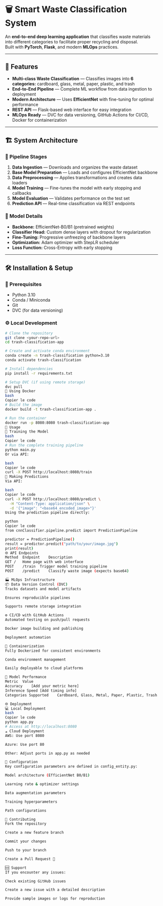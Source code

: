 # 🗑️ Smart Waste Classification System

An **end-to-end deep learning application** that classifies waste materials into different categories to facilitate proper recycling and disposal.  
Built with **PyTorch**, **Flask**, and modern **MLOps** practices.

---

## 🚀 Features

- **Multi-class Waste Classification** — Classifies images into **6 categories:** cardboard, glass, metal, paper, plastic, and trash  
- **End-to-End Pipeline** — Complete ML workflow from data ingestion to deployment  
- **Modern Architecture** — Uses **EfficientNet** with fine-tuning for optimal performance  
- **REST API** — Flask-based web interface for easy integration  
- **MLOps Ready** — DVC for data versioning, GitHub Actions for CI/CD, Docker for containerization  

---

## 🏗️ System Architecture

### 🔹 Pipeline Stages
1. **Data Ingestion** — Downloads and organizes the waste dataset  
2. **Base Model Preparation** — Loads and configures EfficientNet backbone  
3. **Data Preprocessing** — Applies transformations and creates data loaders  
4. **Model Training** — Fine-tunes the model with early stopping and callbacks  
5. **Model Evaluation** — Validates performance on the test set  
6. **Prediction API** — Real-time classification via REST endpoints  

### 🔹 Model Details
- **Backbone:** EfficientNet-B0/B1 (pretrained weights)  
- **Classifier Head:** Custom dense layers with dropout for regularization  
- **Fine-Tuning:** Progressive unfreezing of backbone layers  
- **Optimization:** Adam optimizer with StepLR scheduler  
- **Loss Function:** Cross-Entropy with early stopping  

---

## 🛠️ Installation & Setup

### 🔧 Prerequisites
- Python 3.10  
- Conda / Miniconda  
- Git  
- DVC (for data versioning)  

### ⚙️ Local Development

```bash
# Clone the repository
git clone <your-repo-url>
cd trash-classification-app

# Create and activate conda environment
conda create -n trash-classification python=3.10
conda activate trash-classification

# Install dependencies
pip install -r requirements.txt

# Setup DVC (if using remote storage)
dvc pull
🐳 Using Docker
bash
Copier le code
# Build the image
docker build -t trash-classification-app .

# Run the container
docker run -p 8080:8080 trash-classification-app
📖 Usage
🧠 Training the Model
bash
Copier le code
# Run the complete training pipeline
python main.py
Or via API:

bash
Copier le code
curl -X POST http://localhost:8080/train
🧩 Making Predictions
Via API:

bash
Copier le code
curl -X POST http://localhost:8080/predict \
  -H "Content-Type: application/json" \
  -d '{"image": "<base64_encoded_image>"}'
Using the prediction pipeline directly:

python
Copier le code
from cnnClassifier.pipeline.predict import PredictionPipeline

predictor = PredictionPipeline()
result = predictor.predict("path/to/your/image.jpg")
print(result)
🌐 API Endpoints
Method	Endpoint	Description
GET	/	Home page with web interface
POST	/train	Trigger model training pipeline
POST	/predict	Classify waste image (expects base64)

🏭 MLOps Infrastructure
📦 Data Version Control (DVC)
Tracks datasets and model artifacts

Ensures reproducible pipelines

Supports remote storage integration

⚙️ CI/CD with GitHub Actions
Automated testing on push/pull requests

Docker image building and publishing

Deployment automation

🐳 Containerization
Fully Dockerized for consistent environments

Conda environment management

Easily deployable to cloud platforms

🎯 Model Performance
Metric	Value
Accuracy	[Add your metric here]
Inference Speed	[Add timing info]
Categories Supported	Cardboard, Glass, Metal, Paper, Plastic, Trash

🌐 Deployment
💻 Local Deployment
bash
Copier le code
python app.py
# Access at http://localhost:8080
☁️ Cloud Deployment
AWS: Use port 8080

Azure: Use port 80

Other: Adjust ports in app.py as needed

🔧 Configuration
Key configuration parameters are defined in config_entity.py:

Model architecture (EfficientNet B0/B1)

Learning rate & optimizer settings

Data augmentation parameters

Training hyperparameters

Path configurations

🤝 Contributing
Fork the repository

Create a new feature branch

Commit your changes

Push to your branch

Create a Pull Request 🚀

🆘 Support
If you encounter any issues:

Check existing GitHub issues

Create a new issue with a detailed description

Provide sample images or logs for reproduction

